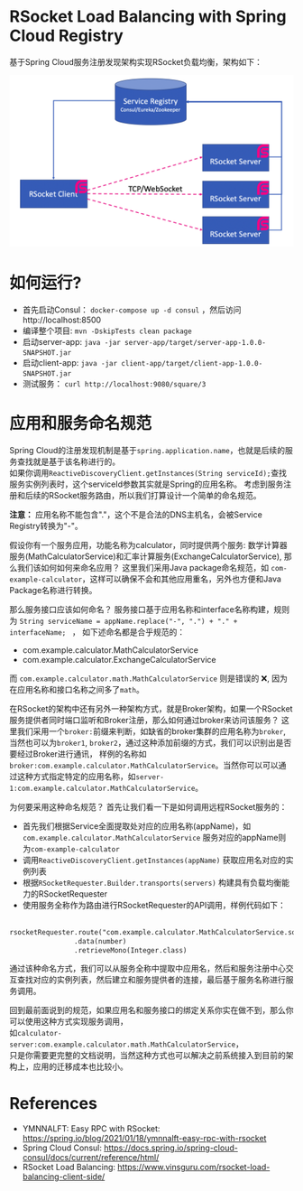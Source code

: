 RSocket Load Balancing with Spring Cloud Registry
=================================================

基于Spring Cloud服务注册发现架构实现RSocket负载均衡，架构如下：

![LoadBalance Structure](loadbalance-structure.png)

# 如何运行?

* 首先启动Consul： `docker-compose up -d consul` ，然后访问 http://localhost:8500
* 编译整个项目: `mvn -DskipTests clean package`
* 启动server-app: `java -jar server-app/target/server-app-1.0.0-SNAPSHOT.jar`
* 启动client-app: `java -jar client-app/target/client-app-1.0.0-SNAPSHOT.jar`
* 测试服务： `curl http://localhost:9080/square/3`


# 应用和服务命名规范
Spring Cloud的注册发现机制是基于`spring.application.name`，也就是后续的服务查找就是基于该名称进行的。  
如果你调用`ReactiveDiscoveryClient.getInstances(String serviceId);`查找服务实例列表时，这个serviceId参数其实就是Spring的应用名称。
考虑到服务注册和后续的RSocket服务路由，所以我们打算设计一个简单的命名规范。

**注意：** 应用名称不能包含"."，这个不是合法的DNS主机名，会被Service Registry转换为"-"。

假设你有一个服务应用，功能名称为calculator，同时提供两个服务: 数学计算器服务(MathCalculatorService)和汇率计算服务(ExchangeCalculatorService),
那么我们该如何如何来命名应用？ 这里我们采用Java package命名规范，如 `com-example-calculator`，这样可以确保不会和其他应用重名，另外也方便和Java Package名称进行转换。

那么服务接口应该如何命名？ 服务接口基于应用名称和interface名称构建，规则为 `String serviceName = appName.replace("-", ".") + "." + interfaceName; ` ，
如下述命名都是合乎规范的：

* com.example.calculator.MathCalculatorService
* com.example.calculator.ExchangeCalculatorService

而 `com.example.calculator.math.MathCalculatorService` 则是错误的 :x:, 因为在应用名称和接口名称之间多了`math`。

在RSocket的架构中还有另外一种架构方式，就是Broker架构，如果一个RSocket服务提供者同时端口监听和Broker注册，那么如何通过broker来访问该服务？
这里我们采用一个`broker:`前缀来判断，如缺省的broker集群的应用名称为`broker`, 当然也可以为`broker1`, `broker2`，通过这种添加前缀的方式，我们可以识别出是否要经过Broker进行通讯，
样例的名称如 `broker:com.example.calculator.MathCalculatorService`。当然你可以可以通过这种方式指定特定的应用名称，如`server-1:com.example.calculator.MathCalculatorService`。

为何要采用这种命名规范？ 首先让我们看一下是如何调用远程RSocket服务的：

* 首先我们根据Service全面提取处对应的应用名称(appName)，如 `com.example.calculator.MathCalculatorService` 服务对应的appName则为`com-example-calculator`
* 调用`ReactiveDiscoveryClient.getInstances(appName)` 获取应用名对应的实例列表
* 根据`RSocketRequester.Builder.transports(servers)` 构建具有负载均衡能力的RSocketRequester
* 使用服务全称作为路由进行RSocketRequester的API调用，样例代码如下：

```
 rsocketRequester.route("com.example.calculator.MathCalculatorService.square")
                .data(number)
                .retrieveMono(Integer.class)
```

通过该种命名方式，我们可以从服务全称中提取中应用名，然后和服务注册中心交互查找对应的实例列表，然后建立和服务提供者的连接，最后基于服务名称进行服务调用。

回到最前面说到的规范，如果应用名和服务接口的绑定关系你实在做不到，那么你可以使用这种方式实现服务调用，  
如`calculator-server:com.example.calculator.math.MathCalculatorService`，  
只是你需要更完整的文档说明，当然这种方式也可以解决之前系统接入到目前的架构上，应用的迁移成本也比较小。


# References

* YMNNALFT: Easy RPC with RSocket: https://spring.io/blog/2021/01/18/ymnnalft-easy-rpc-with-rsocket
* Spring Cloud Consul: https://docs.spring.io/spring-cloud-consul/docs/current/reference/html/
* RSocket Load Balancing: https://www.vinsguru.com/rsocket-load-balancing-client-side/
